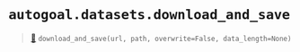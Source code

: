 # `autogoal.datasets.download_and_save`

> [📝](/usr/lib/python3/dist-packages/autogoal/datasets/__init__.py#L58)
> `download_and_save(url, path, overwrite=False, data_length=None)`

